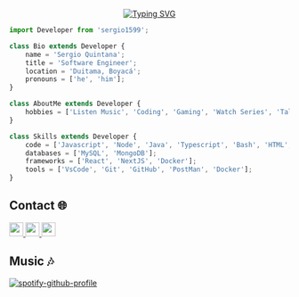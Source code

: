 <p align="center">
    <a href="https://git.io/typing-svg"><img src="https://readme-typing-svg.herokuapp.com?font=Fira+Code&size=22&pause=1000&color=8F6DAE&center=true&vCenter=true&multiline=true&width=1000&height=100&lines=Hello+World+%F0%9F%91%8B%F0%9F%8F%BB;I'm+Sergio+Quintana;I'm+currently+studying+Software+Engineer+at+the+UPTC" alt="Typing SVG" /></a>
</p>

```js
import Developer from 'sergio1599';

class Bio extends Developer {
    name = 'Sergio Quintana';
    title = 'Software Engineer';
    location = 'Duitama, Boyacá';
    pronouns = ['he', 'him'];
}

class AboutMe extends Developer {
    hobbies = ['Listen Music', 'Coding', 'Gaming', 'Watch Series', 'Talking'];
}

class Skills extends Developer {
    code = ['Javascript', 'Node', 'Java', 'Typescript', 'Bash', 'HTML', 'CSS'];
    databases = ['MySQL', 'MongoDB'];
    frameworks = ['React', 'NextJS', 'Docker'];
    tools = ['VsCode', 'Git', 'GitHub', 'PostMan', 'Docker'];
}
```

<h2> Contact 🌐</h2>

<p>
<a href="https://www.linkedin.com/in/sergio-quintana-926566207/" target="_blank">
  <img src="https://img.shields.io/badge/linkedin-%230077B5.svg?&style=for-the-badge&logo=linkedin&logoColor=white" height=25>
</a>
<a href="https://twitter.com/AlejoQ_15/">
  <img src="https://img.shields.io/badge/twitter-%231DA1F2.svg?&style=for-the-badge&logo=twitter&logoColor=white" height=25>
</a>
<a href="https://www.instagram.com/s_alejandro_15/">
  <img src="https://img.shields.io/badge/instagram-%23E4405F.svg?&style=for-the-badge&logo=instagram&logoColor=white" height=25>
</a>
</p>

<h2> Music 🎶</h2>

[![spotify-github-profile](https://spotify-github-profile.vercel.app/api/view?uid=12125370035&cover_image=true&theme=novatorem)](https://spotify-github-profile.vercel.app/api/view?uid=12125370035&redirect=true)
